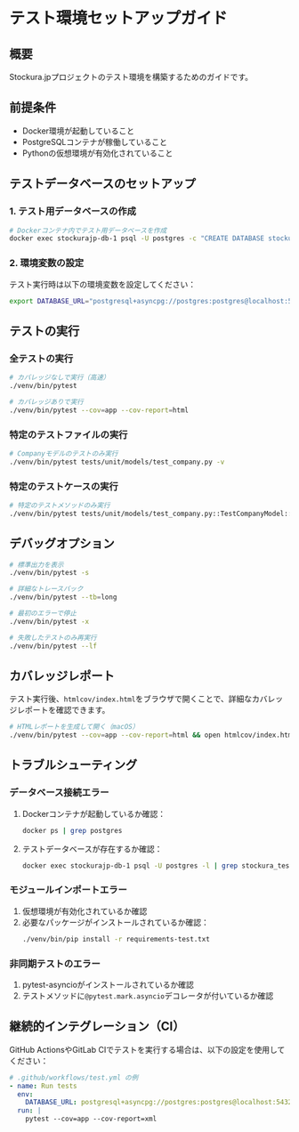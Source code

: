 # テスト環境セットアップガイド

## 概要

Stockura.jpプロジェクトのテスト環境を構築するためのガイドです。

## 前提条件

- Docker環境が起動していること
- PostgreSQLコンテナが稼働していること
- Pythonの仮想環境が有効化されていること

## テストデータベースのセットアップ

### 1. テスト用データベースの作成

```bash
# Dockerコンテナ内でテスト用データベースを作成
docker exec stockurajp-db-1 psql -U postgres -c "CREATE DATABASE stockura_test;"
```

### 2. 環境変数の設定

テスト実行時は以下の環境変数を設定してください：

```bash
export DATABASE_URL="postgresql+asyncpg://postgres:postgres@localhost:5432/stockura_test"
```

## テストの実行

### 全テストの実行

```bash
# カバレッジなしで実行（高速）
./venv/bin/pytest

# カバレッジありで実行
./venv/bin/pytest --cov=app --cov-report=html
```

### 特定のテストファイルの実行

```bash
# Companyモデルのテストのみ実行
./venv/bin/pytest tests/unit/models/test_company.py -v
```

### 特定のテストケースの実行

```bash
# 特定のテストメソッドのみ実行
./venv/bin/pytest tests/unit/models/test_company.py::TestCompanyModel::test_create_company_with_required_fields -v
```

## デバッグオプション

```bash
# 標準出力を表示
./venv/bin/pytest -s

# 詳細なトレースバック
./venv/bin/pytest --tb=long

# 最初のエラーで停止
./venv/bin/pytest -x

# 失敗したテストのみ再実行
./venv/bin/pytest --lf
```

## カバレッジレポート

テスト実行後、`htmlcov/index.html`をブラウザで開くことで、詳細なカバレッジレポートを確認できます。

```bash
# HTMLレポートを生成して開く（macOS）
./venv/bin/pytest --cov=app --cov-report=html && open htmlcov/index.html
```

## トラブルシューティング

### データベース接続エラー

1. Dockerコンテナが起動しているか確認：
   ```bash
   docker ps | grep postgres
   ```

2. テストデータベースが存在するか確認：
   ```bash
   docker exec stockurajp-db-1 psql -U postgres -l | grep stockura_test
   ```

### モジュールインポートエラー

1. 仮想環境が有効化されているか確認
2. 必要なパッケージがインストールされているか確認：
   ```bash
   ./venv/bin/pip install -r requirements-test.txt
   ```

### 非同期テストのエラー

1. pytest-asyncioがインストールされているか確認
2. テストメソッドに`@pytest.mark.asyncio`デコレータが付いているか確認

## 継続的インテグレーション（CI）

GitHub ActionsやGitLab CIでテストを実行する場合は、以下の設定を使用してください：

```yaml
# .github/workflows/test.yml の例
- name: Run tests
  env:
    DATABASE_URL: postgresql+asyncpg://postgres:postgres@localhost:5432/stockura_test
  run: |
    pytest --cov=app --cov-report=xml
```